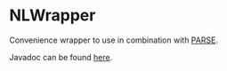 # NLWrapper
Convenience wrapper to use in combination with [PARSE](https://parse.ipd.kit.edu/).

Javadoc can be found [here](https://ardoco.github.io/NLWrapper/javadoc/).
